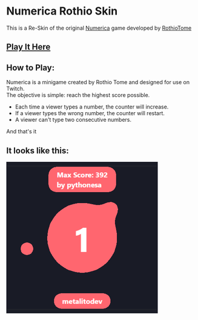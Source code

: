 # Numerica Rothio Skin

This is a Re-Skin of the original [Numerica](https://github.com/rothiotome/numerica-twitch) game developed by [RothioTome](https://github.com/rothiotome)

## [Play It Here](https://javierbalonga.github.io/numerica-rothio-skin/) 

## How to Play:

Numerica is a minigame created by Rothio Tome and designed for use on Twitch.  
The objective is simple: reach the highest score possible.

- Each time a viewer types a number, the counter will increase. 
- If a viewer types the wrong number, the counter will restart.
- A viewer can't type two consecutive numbers.

And that's it

## It looks like this:

![Preview](./preview.png)
